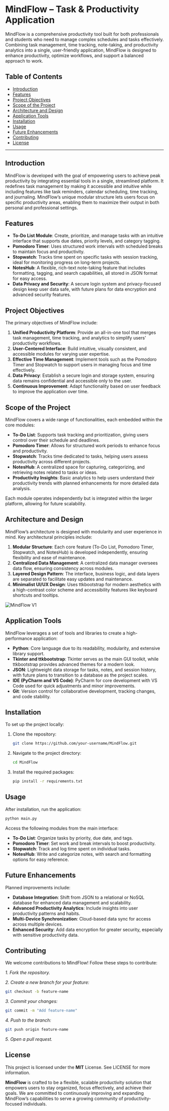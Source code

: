 # MindFlow – Task & Productivity Application

MindFlow is a comprehensive productivity tool built for both professionals and students who need to manage complex schedules and tasks effectively. Combining task management, time tracking, note-taking, and productivity analytics into a single, user-friendly application, MindFlow is designed to enhance productivity, optimize workflows, and support a balanced approach to work.

## Table of Contents

- [Introduction](#introduction)
- [Features](#features)
- [Project Objectives](#project-objectives)
- [Scope of the Project](#scope-of-the-project)
- [Architecture and Design](#architecture-and-design)
- [Application Tools](#application-tools)
- [Installation](#installation)
- [Usage](#usage)
- [Future Enhancements](#future-enhancements)
- [Contributing](#contributing)
- [License](#license)

---

## Introduction

MindFlow is developed with the goal of empowering users to achieve peak productivity by integrating essential tools in a single, streamlined platform. It redefines task management by making it accessible and intuitive while including features like task reminders, calendar scheduling, time tracking, and journaling. MindFlow’s unique modular structure lets users focus on specific productivity areas, enabling them to maximize their output in both personal and professional settings.

## Features

- **To-Do List Module**: Create, prioritize, and manage tasks with an intuitive interface that supports due dates, priority levels, and category tagging.
- **Pomodoro Timer**: Uses structured work intervals with scheduled breaks to maintain focus and productivity.
- **Stopwatch**: Tracks time spent on specific tasks with session tracking, ideal for monitoring progress on long-term projects.
- **NotesHub**: A flexible, rich-text note-taking feature that includes formatting, tagging, and search capabilities, all stored in JSON format for easy access.
- **Data Privacy and Security**: A secure login system and privacy-focused design keep user data safe, with future plans for data encryption and advanced security features.

## Project Objectives

The primary objectives of MindFlow include:

1. **Unified Productivity Platform**: Provide an all-in-one tool that merges task management, time tracking, and analytics to simplify users’ productivity workflows.
2. **User-Centered Interface**: Build intuitive, visually consistent, and accessible modules for varying user expertise.
3. **Effective Time Management**: Implement tools such as the Pomodoro Timer and Stopwatch to support users in managing focus and time effectively.
4. **Data Privacy**: Establish a secure login and storage system, ensuring data remains confidential and accessible only to the user.
5. **Continuous Improvement**: Adapt functionality based on user feedback to improve the application over time.

## Scope of the Project

MindFlow covers a wide range of functionalities, each embedded within the core modules:

- **To-Do List**: Supports task tracking and prioritization, giving users control over their schedule and deadlines.
- **Pomodoro Timer**: Allows for structured work periods to enhance focus and productivity.
- **Stopwatch**: Tracks time dedicated to tasks, helping users assess productivity across different projects.
- **NotesHub**: A centralized space for capturing, categorizing, and retrieving notes related to tasks or ideas.
- **Productivity Insights**: Basic analytics to help users understand their productivity trends with planned enhancements for more detailed data analysis.

Each module operates independently but is integrated within the larger platform, allowing for future scalability.

## Architecture and Design

MindFlow’s architecture is designed with modularity and user experience in mind. Key architectural principles include:

1. **Modular Structure**: Each core feature (To-Do List, Pomodoro Timer, Stopwatch, and NotesHub) is developed independently, ensuring flexibility and ease of maintenance.
2. **Centralized Data Management**: A centralized data manager oversees data flow, ensuring consistency across modules.
3. **Layered Design Pattern**: The interface, business logic, and data layers are separated to facilitate easy updates and maintenance.
4. **Minimalist UI/UX Design**: Uses ttkbootstrap for modern aesthetics with a high-contrast color scheme and accessibility features like keyboard shortcuts and tooltips.

![MindFlow V1](https://github.com/user-attachments/assets/21f71635-0462-4217-abe9-2d9526b3117e)

## Application Tools

MindFlow leverages a set of tools and libraries to create a high-performance application:

- **Python**: Core language due to its readability, modularity, and extensive library support.
- **Tkinter and ttkbootstrap**: Tkinter serves as the main GUI toolkit, while ttkbootstrap provides advanced themes for a modern look.
- **JSON**: Lightweight data storage for tasks, notes, and session history, with future plans to transition to a database as the project scales.
- **IDE (PyCharm and VS Code)**: PyCharm for core development with VS Code used for quick adjustments and minor improvements.
- **Git**: Version control for collaborative development, tracking changes, and code stability.

## Installation

To set up the project locally:

1. Clone the repository:
   ```bash
   git clone https://github.com/your-username/MindFlow.git
2. Navigate to the project directory:
   ```bash
   cd MindFlow
3. Install the required packages:
   ```bash
   pip install -r requirements.txt

## Usage
After installation, run the application:
```bash
python main.py
```
Access the following modules from the main interface:
- **To-Do List**: Organize tasks by priority, due date, and tags.
- **Pomodoro Timer**: Set work and break intervals to boost productivity.
- **Stopwatch**: Track and log time spent on individual tasks.
- **NotesHub**: Write and categorize notes, with search and formatting options for easy reference.

## Future Enhancements
Planned improvements include:

- **Database Integration**: Shift from JSON to a relational or NoSQL database for enhanced data management and scalability.
- **Advanced Productivity Analytics**: Include insights into user productivity patterns and habits.
- **Multi-Device Synchronization**: Cloud-based data sync for access across multiple devices.
- **Enhanced Security**: Add data encryption for greater security, especially with sensitive productivity data.


## Contributing
We welcome contributions to MindFlow! Follow these steps to contribute:

*1. Fork the repository.*

*2. Create a new branch for your feature:*
```bash
git checkout -b feature-name
```
*3. Commit your changes:*
```bash
git commit -m "Add feature-name"
```
*4. Push to the branch:*
```bash
git push origin feature-name
```
*5. Open a pull request.*

## License
This project is licensed under the **MIT** License. See LICENSE for more information.


**MindFlow** is crafted to be a flexible, scalable productivity solution that empowers users to stay organized, focus effectively, and achieve their goals. We are committed to continuously improving and expanding MindFlow’s capabilities to serve a growing community of productivity-focused individuals.
